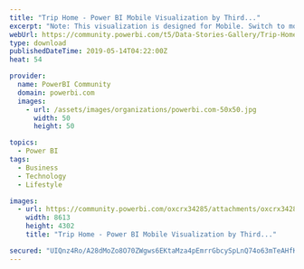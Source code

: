 ```yaml
---
title: "Trip Home - Power BI Mobile Visualization by Third..."
excerpt: "Note: This visualization is designed for Mobile. Switch to mobile view for a better experience. Third I developed the Trip Home Power BI Mobile"
webUrl: https://community.powerbi.com/t5/Data-Stories-Gallery/Trip-Home-Power-BI-Mobile-Visualization-by-Third-I/m-p/690689
type: download
publishedDateTime: 2019-05-14T04:22:00Z
heat: 54

provider:
  name: PowerBI Community
  domain: powerbi.com
  images:
    - url: /assets/images/organizations/powerbi.com-50x50.jpg
      width: 50
      height: 50

topics:
  - Power BI
tags:
  - Business
  - Technology
  - Lifestyle

images:
  - url: https://community.powerbi.com/oxcrx34285/attachments/oxcrx34285/DataStoriesGallery/2626/3/Third%20I%20-%20Power%20BI%20Mobile%20Trip%20Home%20Report.png
    width: 8613
    height: 4302
    title: "Trip Home - Power BI Mobile Visualization by Third..."

secured: "UIQnz4Ro/A28dMoZo8O70ZWgws6EKtaMza4pEmrrGbcySpLnQ74o63mTeAHfK1O6BrG+lWetAA7LTOeiSWHLGdAp3EECjfZBZDg8SX+OwJXUVvZjv1NZ6Ng69lQbV6vO7athyt98jSUVEzyHYAJrqVIAKzJUO+MfgkEDxzFf/Wbov9yKT+JrknWGibFl7PUicyHM87jzl2U7+cxAFPVShHdresrGBzX/yNjKHE7QmxDSd4Wgr+7BRb8Uf1nJAiQ/7CXlLKI28N3r7/yNNzFq7qpTa1G+DmD9NuHejlh9OQyAKX7BuzXl1ZX/aAgU84t6XCXzF4FySwzsozZTLWmgpuZq5xUUXV9un5VZshNpsfr1DbiLhThADi05yZg08wrX;uCfN1lq9fwrkdzolrVIJ6g=="
---
```


